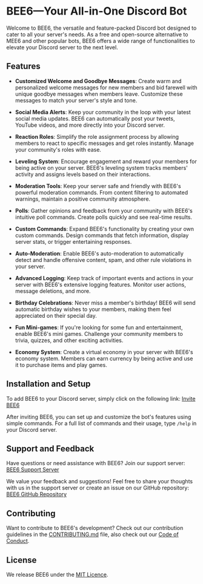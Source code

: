 # BEE6—Your All-in-One Discord Bot

Welcome to BEE6, the versatile and feature-packed Discord bot designed to cater to all your server's needs. As a free
and open-source alternative to MEE6 and other popular bots, BEE6 offers a wide range of functionalities to elevate your
Discord server to the next level.

## Features

- **Customized Welcome and Goodbye Messages**: Create warm and personalized welcome messages for new members and bid
  farewell with unique goodbye messages when members leave. Customize these messages to match your server's style and
  tone.

- **Social Media Alerts**: Keep your community in the loop with your latest social media updates. BEE6 can automatically
  post your tweets, YouTube videos, and more directly into your Discord server.

- **Reaction Roles**: Simplify the role assignment process by allowing members to react to specific messages and get
  roles instantly. Manage your community's roles with ease.

- **Leveling System**: Encourage engagement and reward your members for being active on your server. BEE6's leveling
  system tracks members' activity and assigns levels based on their interactions.

- **Moderation Tools**: Keep your server safe and friendly with BEE6's powerful moderation commands. From content
  filtering to automated warnings, maintain a positive community atmosphere.

- **Polls**: Gather opinions and feedback from your community with BEE6's intuitive poll commands. Create polls quickly
  and see real-time results.

- **Custom Commands**: Expand BEE6's functionality by creating your own custom commands. Design commands that fetch
  information, display server stats, or trigger entertaining responses.

- **Auto-Moderation**: Enable BEE6's auto-moderation to automatically detect and handle offensive content, spam, and
  other rule violations in your server.

- **Advanced Logging**: Keep track of important events and actions in your server with BEE6's extensive logging
  features. Monitor user actions, message deletions, and more.

- **Birthday Celebrations**: Never miss a member's birthday! BEE6 will send automatic birthday wishes to your members,
  making them feel appreciated on their special day.

- **Fun Mini-games**: If you're looking for some fun and entertainment, enable BEE6's mini games.
  Challenge your community members to trivia, quizzes, and other exciting activities.

- **Economy System**: Create a virtual economy in your server with BEE6's economy system. Members can earn currency by
  being active and use it to purchase items and play games.

## Installation and Setup

To add BEE6 to your Discord server, simply click on the following
link: [Invite BEE6](https://beauthebeau.github.io/bee6/invite)

After inviting BEE6, you can set up and customize the bot's features using simple commands. For a full list of commands
and their usage, type `/help` in your Discord server.

## Support and Feedback

Have questions or need assistance with BEE6? Join our support
server: [BEE6 Support Server](https://beauthebeau.github.io/bee6/support)

We value your feedback and suggestions! Feel free to share your thoughts with us in the support server or create an
issue on our GitHub repository: [BEE6 GitHub Repository](https://github.com/beauthebeau/bee6)

## Contributing

Want to contribute to BEE6's development? Check out our contribution guidelines in
the [CONTRIBUTING.md](CONTRIBUTING.md) file, also check out our [Code of Conduct](CODE_OF_CONDUCT.md).

## License

We release BEE6 under the [MIT Licence](LICENSE).
